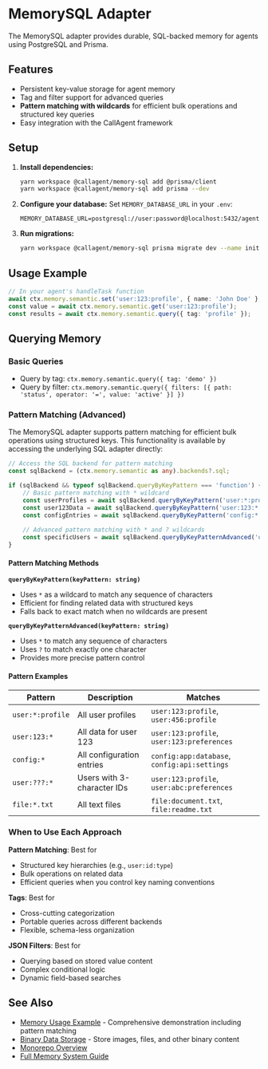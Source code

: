 # MemorySQL Adapter

The MemorySQL adapter provides durable, SQL-backed memory for agents using PostgreSQL and Prisma.

## Features
- Persistent key-value storage for agent memory
- Tag and filter support for advanced queries
- **Pattern matching with wildcards** for efficient bulk operations and structured key queries
- Easy integration with the CallAgent framework

## Setup
1. **Install dependencies:**
   ```bash
   yarn workspace @callagent/memory-sql add @prisma/client
   yarn workspace @callagent/memory-sql add prisma --dev
   ```
2. **Configure your database:**
   Set `MEMORY_DATABASE_URL` in your `.env`:
   ```env
   MEMORY_DATABASE_URL=postgresql://user:password@localhost:5432/agent
   ```
3. **Run migrations:**
   ```bash
   yarn workspace @callagent/memory-sql prisma migrate dev --name init
   ```

## Usage Example
```typescript
// In your agent's handleTask function
await ctx.memory.semantic.set('user:123:profile', { name: 'John Doe' }, { tags: ['user', 'profile'] });
const value = await ctx.memory.semantic.get('user:123:profile');
const results = await ctx.memory.semantic.query({ tag: 'profile' });
```

## Querying Memory

### Basic Queries
- Query by tag: `ctx.memory.semantic.query({ tag: 'demo' })`
- Query by filter: `ctx.memory.semantic.query({ filters: [{ path: 'status', operator: '=', value: 'active' }] })`

### Pattern Matching (Advanced)

The MemorySQL adapter supports pattern matching for efficient bulk operations using structured keys. This functionality is available by accessing the underlying SQL adapter directly:

```typescript
// Access the SQL backend for pattern matching
const sqlBackend = (ctx.memory.semantic as any).backends?.sql;

if (sqlBackend && typeof sqlBackend.queryByKeyPattern === 'function') {
    // Basic pattern matching with * wildcard
    const userProfiles = await sqlBackend.queryByKeyPattern('user:*:profile');
    const user123Data = await sqlBackend.queryByKeyPattern('user:123:*');
    const configEntries = await sqlBackend.queryByKeyPattern('config:*');
    
    // Advanced pattern matching with * and ? wildcards
    const specificUsers = await sqlBackend.queryByKeyPatternAdvanced('user:???:*');
}
```

#### Pattern Matching Methods

**`queryByKeyPattern(keyPattern: string)`**
- Uses `*` as a wildcard to match any sequence of characters
- Efficient for finding related data with structured keys
- Falls back to exact match when no wildcards are present

**`queryByKeyPatternAdvanced(keyPattern: string)`** 
- Uses `*` to match any sequence of characters
- Uses `?` to match exactly one character
- Provides more precise pattern control

#### Pattern Examples

| Pattern | Description | Matches |
|---------|-------------|---------|
| `user:*:profile` | All user profiles | `user:123:profile`, `user:456:profile` |
| `user:123:*` | All data for user 123 | `user:123:profile`, `user:123:preferences` |
| `config:*` | All configuration entries | `config:app:database`, `config:api:settings` |
| `user:???:*` | Users with 3-character IDs | `user:123:profile`, `user:abc:preferences` |
| `file:*.txt` | All text files | `file:document.txt`, `file:readme.txt` |

### When to Use Each Approach

**Pattern Matching**: Best for
- Structured key hierarchies (e.g., `user:id:type`)
- Bulk operations on related data
- Efficient queries when you control key naming conventions

**Tags**: Best for
- Cross-cutting categorization
- Portable queries across different backends
- Flexible, schema-less organization

**JSON Filters**: Best for
- Querying based on stored value content
- Complex conditional logic
- Dynamic field-based searches

## See Also
- [Memory Usage Example](../examples/memory-usage/) - Comprehensive demonstration including pattern matching
- [Binary Data Storage](./memory/binary-data-storage.md) - Store images, files, and other binary content
- [Monorepo Overview](./monorepo-overview.md)
- [Full Memory System Guide](./docs/memory-system.md) 